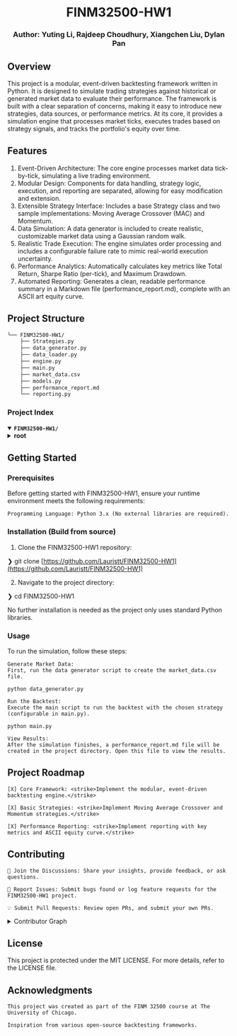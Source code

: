 <p align="center"><h1 align="center">FINM32500-HW1</h1></p>
<p align="center"><h3 align="center">Author: Yuting Li, Rajdeep Choudhury, Xiangchen Liu, Dylan Pan</h3></p>
<p align="center"><!-- default option, no dependency badges. -->
</p>
<p align="center">
    <!-- default option, no dependency badges. -->
</p>


##  Overview

This project is a modular, event-driven backtesting framework written in Python. It is designed to simulate trading strategies against historical or generated market data to evaluate their performance. The framework is built with a clear separation of concerns, making it easy to introduce new strategies, data sources, or performance metrics. At its core, it provides a simulation engine that processes market ticks, executes trades based on strategy signals, and tracks the portfolio's equity over time.

##  Features
1. Event-Driven Architecture: The core engine processes market data tick-by-tick, simulating a live trading environment.
2. Modular Design: Components for data handling, strategy logic, execution, and reporting are separated, allowing for easy modification and extension.
3. Extensible Strategy Interface: Includes a base Strategy class and two sample implementations: Moving Average Crossover (MAC) and Momentum.
4. Data Simulation: A data generator is included to create realistic, customizable market data using a Gaussian random walk.
5. Realistic Trade Execution: The engine simulates order processing and includes a configurable failure rate to mimic real-world execution uncertainty.
6. Performance Analytics: Automatically calculates key metrics like Total Return, Sharpe Ratio (per-tick), and Maximum Drawdown.
7. Automated Reporting: Generates a clean, readable performance summary in a Markdown file (performance_report.md), complete with an ASCII art equity curve.

##  Project Structure


```sh
└── FINM32500-HW1/
    ├── Strategies.py
    ├── data_generator.py
    ├── data_loader.py
    ├── engine.py
    ├── main.py
    ├── market_data.csv
    ├── models.py
    ├── performance_report.md
    └── reporting.py
```
###  Project Index

<details open>
    <summary><b><code>FINM32500-HW1/</code></b></summary>
    <details> <!-- root Submodule -->
        <summary><b>root</b></summary>
        <blockquote>
            <table>
            <tr>
                <td><b><a href='https://github.com/Lauristt/FINM32500-HW1/blob/master/data_generator.py'>data_generator.py</a></b></td>
                <td>Generates simulated time-series market data and saves it to a CSV file.</td>
            </tr>
            <tr>
                <td><b><a href='https://github.com/Lauristt/FINM32500-HW1/blob/master/main.py'>main.py</a></b></td>
                <td>The main entry point to run the entire backtesting simulation.</td>
            </tr>
            <tr>
                <td><b><a href='https://github.com/Lauristt/FINM32500-HW1/blob/master/reporting.py'>reporting.py</a></b></td>
                <td>Calculates performance metrics from backtest results and generates the final report.</td>
            </tr>
            <tr>
                <td><b><a href='https://github.com/Lauristt/FINM32500-HW1/blob/master/engine.py'>engine.py</a></b></td>
                <td>Contains the core backtesting engine that processes data and simulates trades.</td>
            </tr>
            <tr>
                <td><b><a href='https://github.com/Lauristt/FINM32500-HW1/blob/master/data_loader.py'>data_loader.py</a></b></td>
                <td>Reads and parses market data from a CSV file into data objects.</td>
            </tr>
            <tr>
                <td><b><a href='https://github.com/Lauristt/FINM32500-HW1/blob/master/Strategies.py'>Strategies.py</a></b></td>
                <td>Defines the abstract base class for strategies and includes sample implementations (MAC, Momentum).</td>
            </tr>
            <tr>
                <td><b><a href='https://github.com/Lauristt/FINM32500-HW1/blob/master/models.py'>models.py</a></b></td>
                <td>Defines core data structures like Order, OrderStatus, and custom exceptions.</td>
            </tr>
            </table>
        </blockquote>
    </details>
</details>

##  Getting Started

###  Prerequisites

Before getting started with FINM32500-HW1, ensure your runtime environment meets the following requirements:

    Programming Language: Python 3.x (No external libraries are required).

###  Installation (Build from source)

1. Clone the FINM32500-HW1 repository:
   
❯ git clone [https://github.com/Lauristt/FINM32500-HW1](https://github.com/Lauristt/FINM32500-HW1)

2. Navigate to the project directory:

❯ cd FINM32500-HW1

No further installation is needed as the project only uses standard Python libraries.

###  Usage
To run the simulation, follow these steps:

    Generate Market Data:
    First, run the data generator script to create the market_data.csv file.

    python data_generator.py

    Run the Backtest:
    Execute the main script to run the backtest with the chosen strategy (configurable in main.py).

    python main.py

    View Results:
    After the simulation finishes, a performance_report.md file will be created in the project directory. Open this file to view the results.

##  Project Roadmap

    [X] Core Framework: <strike>Implement the modular, event-driven backtesting engine.</strike>

    [X] Basic Strategies: <strike>Implement Moving Average Crossover and Momentum strategies.</strike>

    [X] Performance Reporting: <strike>Implement reporting with key metrics and ASCII equity curve.</strike>

##  Contributing

    💬 Join the Discussions: Share your insights, provide feedback, or ask questions.

    🐛 Report Issues: Submit bugs found or log feature requests for the FINM32500-HW1 project.

    💡 Submit Pull Requests: Review open PRs, and submit your own PRs.

<details closed>
	

<summary>Contributor Graph</summary>
<br>
<p align="left">
   <a href="https://github.com{/Lauristt/FINM32500-HW1/}graphs/contributors">
      <img src="https://contrib.rocks/image?repo=Lauristt/FINM32500-HW1">
   </a>
</p>
</details>

##  License

This project is protected under the MIT LICENSE. For more details, refer to the LICENSE file.

##  Acknowledgments

    This project was created as part of the FINM 32500 course at The University of Chicago.

    Inspiration from various open-source backtesting frameworks.
